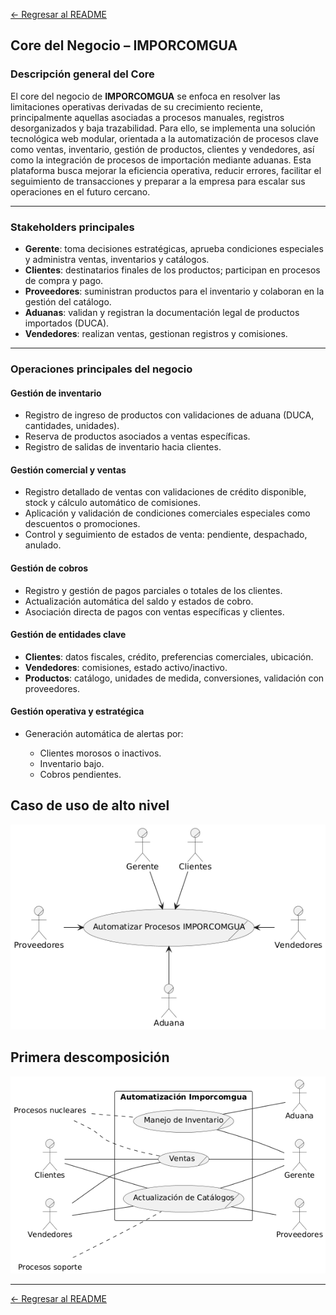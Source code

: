 [← Regresar al README](../../../README.md)

## Core del Negocio – IMPORCOMGUA

### **Descripción general del Core**

El core del negocio de **IMPORCOMGUA** se enfoca en resolver las limitaciones operativas derivadas de su crecimiento reciente, principalmente aquellas asociadas a procesos manuales, registros desorganizados y baja trazabilidad. Para ello, se implementa una solución tecnológica web modular, orientada a la automatización de procesos clave como ventas, inventario, gestión de productos, clientes y vendedores, así como la integración de procesos de importación mediante aduanas. Esta plataforma busca mejorar la eficiencia operativa, reducir errores, facilitar el seguimiento de transacciones y preparar a la empresa para escalar sus operaciones en el futuro cercano.

---

### **Stakeholders principales**

* **Gerente**: toma decisiones estratégicas, aprueba condiciones especiales y administra ventas, inventarios y catálogos.
* **Clientes**: destinatarios finales de los productos; participan en procesos de compra y pago.
* **Proveedores**: suministran productos para el inventario y colaboran en la gestión del catálogo.
* **Aduanas**: validan y registran la documentación legal de productos importados (DUCA).
* **Vendedores**: realizan ventas, gestionan registros y comisiones.

---

### **Operaciones principales del negocio**

#### Gestión de inventario

* Registro de ingreso de productos con validaciones de aduana (DUCA, cantidades, unidades).
* Reserva de productos asociados a ventas específicas.
* Registro de salidas de inventario hacia clientes.

#### Gestión comercial y ventas

* Registro detallado de ventas con validaciones de crédito disponible, stock y cálculo automático de comisiones.
* Aplicación y validación de condiciones comerciales especiales como descuentos o promociones.
* Control y seguimiento de estados de venta: pendiente, despachado, anulado.

#### Gestión de cobros

* Registro y gestión de pagos parciales o totales de los clientes.
* Actualización automática del saldo y estados de cobro.
* Asociación directa de pagos con ventas específicas y clientes.

#### Gestión de entidades clave

* **Clientes**: datos fiscales, crédito, preferencias comerciales, ubicación.
* **Vendedores**: comisiones, estado activo/inactivo.
* **Productos**: catálogo, unidades de medida, conversiones, validación con proveedores.

#### Gestión operativa y estratégica

* Generación automática de alertas por:

  * Clientes morosos o inactivos.
  * Inventario bajo.
  * Cobros pendientes.

## Caso de uso de alto nivel

![CDU](/documentacion/Fase1/diagramas/casos_de_uso/CDU.png)

## Primera descomposición

![CDU\_PRIMERA\_DESCOMPOSICION](/documentacion/Fase1/diagramas/casos_de_uso/CDU_Primera_Descomposicion.png)

---

[← Regresar al README](../../../README.md)
